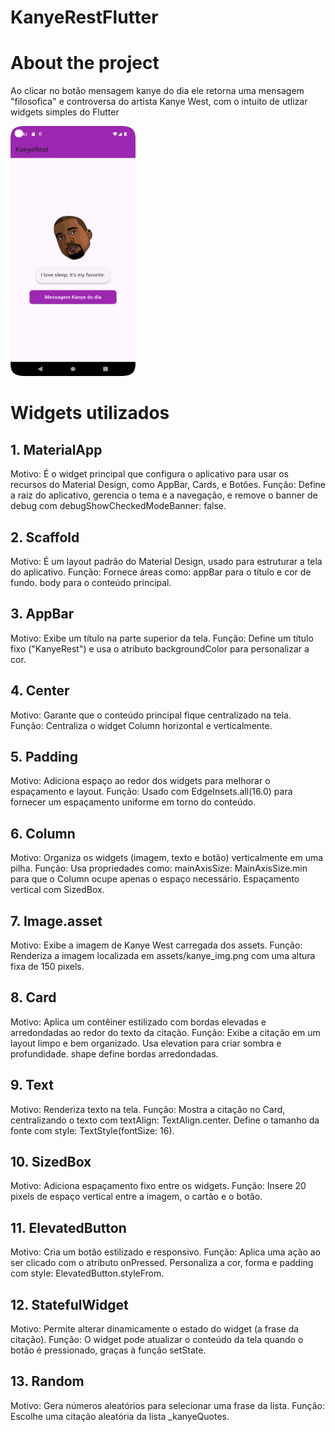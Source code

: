 # KanyeRestFlutter

# About the project

Ao clicar no botão mensagem kanye do dia ele retorna uma mensagem "filosofica" e controversa do artista Kanye West, com o intuito de utlizar widgets simples do Flutter



<img src="https://github.com/WesleyOliveir4/assets/blob/main/main/KanyeRest/Screenshot_20241123_124236.png" width="200" height="400">


# Widgets utilizados 

## 1. MaterialApp
Motivo:
É o widget principal que configura o aplicativo para usar os recursos do Material Design, como AppBar, Cards, e Botões.
Função:
Define a raiz do aplicativo, gerencia o tema e a navegação, e remove o banner de debug com debugShowCheckedModeBanner: false.
## 2. Scaffold
Motivo:
É um layout padrão do Material Design, usado para estruturar a tela do aplicativo.
Função:
Fornece áreas como:
appBar para o título e cor de fundo.
body para o conteúdo principal.
## 3. AppBar
Motivo:
Exibe um título na parte superior da tela.
Função:
Define um título fixo ("KanyeRest") e usa o atributo backgroundColor para personalizar a cor.
## 4. Center
Motivo:
Garante que o conteúdo principal fique centralizado na tela.
Função:
Centraliza o widget Column horizontal e verticalmente.
## 5. Padding
Motivo:
Adiciona espaço ao redor dos widgets para melhorar o espaçamento e layout.
Função:
Usado com EdgeInsets.all(16.0) para fornecer um espaçamento uniforme em torno do conteúdo.
## 6. Column
Motivo:
Organiza os widgets (imagem, texto e botão) verticalmente em uma pilha.
Função:
Usa propriedades como:
mainAxisSize: MainAxisSize.min para que o Column ocupe apenas o espaço necessário.
Espaçamento vertical com SizedBox.
## 7. Image.asset
Motivo:
Exibe a imagem de Kanye West carregada dos assets.
Função:
Renderiza a imagem localizada em assets/kanye_img.png com uma altura fixa de 150 pixels.
## 8. Card
Motivo:
Aplica um contêiner estilizado com bordas elevadas e arredondadas ao redor do texto da citação.
Função:
Exibe a citação em um layout limpo e bem organizado.
Usa elevation para criar sombra e profundidade.
shape define bordas arredondadas.
## 9. Text
Motivo:
Renderiza texto na tela.
Função:
Mostra a citação no Card, centralizando o texto com textAlign: TextAlign.center.
Define o tamanho da fonte com style: TextStyle(fontSize: 16).
## 10. SizedBox
Motivo:
Adiciona espaçamento fixo entre os widgets.
Função:
Insere 20 pixels de espaço vertical entre a imagem, o cartão e o botão.
## 11. ElevatedButton
Motivo:
Cria um botão estilizado e responsivo.
Função:
Aplica uma ação ao ser clicado com o atributo onPressed.
Personaliza a cor, forma e padding com style: ElevatedButton.styleFrom.
## 12. StatefulWidget
Motivo:
Permite alterar dinamicamente o estado do widget (a frase da citação).
Função:
O widget pode atualizar o conteúdo da tela quando o botão é pressionado, graças à função setState.
## 13. Random
Motivo:
Gera números aleatórios para selecionar uma frase da lista.
Função:
Escolhe uma citação aleatória da lista _kanyeQuotes.
